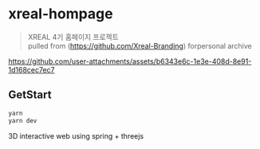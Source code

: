 # xreal-hompage
> XREAL 4기 홈페이지 프로젝트 \
> pulled from (https://github.com/Xreal-Branding) forpersonal archive

https://github.com/user-attachments/assets/b6343e6c-1e3e-408d-8e91-1d168cec7ec7

## GetStart

```bash
yarn
yarn dev
```

3D interactive web
using spring + threejs
